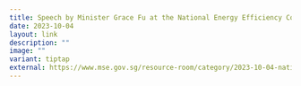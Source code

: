 ```yaml
---
title: Speech by Minister Grace Fu at the National Energy Efficiency Conference
date: 2023-10-04
layout: link
description: ""
image: ""
variant: tiptap
external: https://www.mse.gov.sg/resource-room/category/2023-10-04-national-energy-efficiency-conference-minister-icc-announcement
---
```


